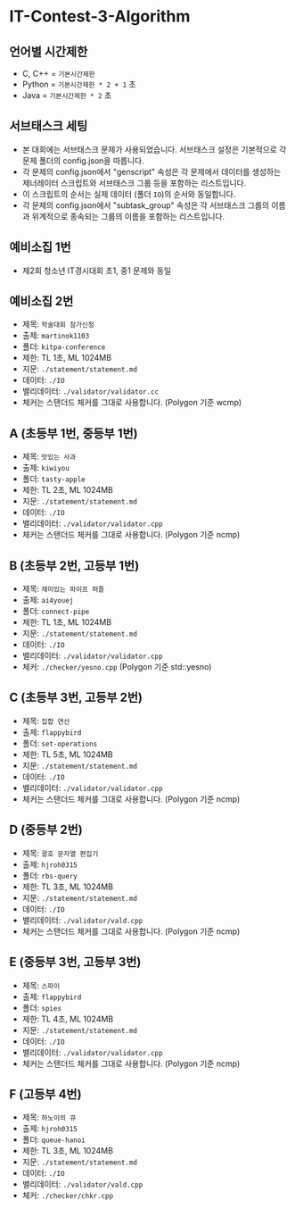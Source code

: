 # IT-Contest-3-Algorithm

## 언어별 시간제한

* C, C++ = `기본시간제한`
* Python = `기본시간제한 * 2 + 1` 초
* Java = `기본시간제한 * 2` 초

## 서브태스크 세팅

* 본 대회에는 서브태스크 문제가 사용되었습니다. 서브태스크 설정은 기본적으로 각 문제 폴더의 config.json을 따릅니다.
* 각 문제의 config.json에서 "genscript" 속성은 각 문제에서 데이터를 생성하는 제너레이터 스크립트와 서브태스크 그룹 등을 포함하는 리스트입니다.
* 이 스크립트의 순서는 실제 데이터 (폴더 `IO`)의 순서와 동일합니다.
* 각 문제의 config.json에서 "subtask_group" 속성은 각 서브태스크 그룹의 이름과 위계적으로 종속되는 그룹의 이름을 포함하는 리스트입니다.

## 예비소집 1번

* 제2회 청소년 IT경시대회 초1, 중1 문제와 동일

## 예비소집 2번

* 제목: `학술대회 참가신청`
* 출제: `martinok1103`
* 폴더: `kitpa-conference`
* 제한: TL 1초, ML 1024MB
* 지문: `./statement/statement.md`
* 데이터: `./IO`
* 밸리데이터: `./validator/validator.cc`
* 체커는 스탠더드 체커를 그대로 사용합니다. (Polygon 기준 wcmp)

## A (초등부 1번, 중등부 1번)
* 제목: `맛있는 사과`
* 출제: `kiwiyou`
* 폴더: `tasty-apple`
* 제한: TL 2초, ML 1024MB
* 지문: `./statement/statement.md`
* 데이터: `./IO`
* 밸리데이터: `./validator/validator.cpp`
* 체커는 스탠더드 체커를 그대로 사용합니다. (Polygon 기준 ncmp)

## B (초등부 2번, 고등부 1번)
* 제목: `재미있는 파이프 퍼즐`
* 출제: `ai4youej`
* 폴더: `connect-pipe`
* 제한: TL 1초, ML 1024MB
* 지문: `./statement/statement.md`
* 데이터: `./IO`
* 밸리데이터: `./validator/validator.cpp`
* 체커: `./checker/yesno.cpp` (Polygon 기준 std::yesno)

## C (초등부 3번, 고등부 2번)
* 제목: `집합 연산`
* 출제: `flappybird`
* 폴더: `set-operations`
* 제한: TL 5초, ML 1024MB
* 지문: `./statement/statement.md`
* 데이터: `./IO`
* 밸리데이터: `./validator/validator.cpp`
* 체커는 스탠더드 체커를 그대로 사용합니다. (Polygon 기준 ncmp)

## D (중등부 2번)
* 제목: `괄호 문자열 편집기`
* 출제: `hjroh0315`
* 폴더: `rbs-query`
* 제한: TL 3초, ML 1024MB
* 지문: `./statement/statement.md`
* 데이터: `./IO`
* 밸리데이터: `./validator/vald.cpp`
* 체커는 스탠더드 체커를 그대로 사용합니다. (Polygon 기준 ncmp)

## E (중등부 3번, 고등부 3번)
* 제목: `스파이`
* 출제: `flappybird`
* 폴더: `spies`
* 제한: TL 4초, ML 1024MB
* 지문: `./statement/statement.md`
* 데이터: `./IO`
* 밸리데이터: `./validator/validator.cpp`
* 체커는 스탠더드 체커를 그대로 사용합니다. (Polygon 기준 ncmp)

## F (고등부 4번)
* 제목: `하노이의 큐`
* 출제: `hjroh0315`
* 폴더: `queue-hanoi`
* 제한: TL 3초, ML 1024MB
* 지문: `./statement/statement.md`
* 데이터: `./IO`
* 밸리데이터: `./validator/vald.cpp`
* 체커: `./checker/chkr.cpp`